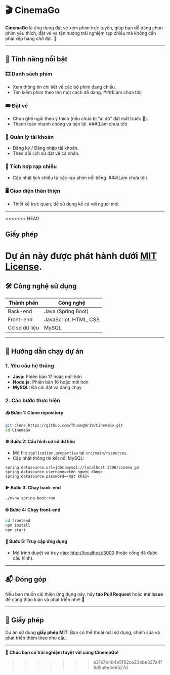 
# 🎬 CinemaGo

**CinemaGo** là ứng dụng đặt vé xem phim trực tuyến, giúp bạn dễ dàng chọn phim yêu thích, đặt vé và tận hưởng trải nghiệm rạp chiếu mà không cần phải xếp hàng chờ đợi. 🍿

---

## 🌟 Tính năng nổi bật

### 🎞️ Danh sách phim
- Xem thông tin chi tiết về các bộ phim đang chiếu.
- Tìm kiếm phim theo tên một cách dễ dàng. ###(Làm chưa tới)

### 🎟️ Đặt vé
- Chọn ghế ngồi theo ý thích (nếu chưa bị "ai đó" đặt mất trước 🚀).
- Thanh toán nhanh chóng và tiện lợi. ###(Làm chưa tới)

### 👤 Quản lý tài khoản
- Đăng ký / Đăng nhập tài khoản.
- Theo dõi lịch sử đặt vé cá nhân.

### 🏢 Tích hợp rạp chiếu
- Cập nhật lịch chiếu từ các rạp phim nổi tiếng. ###(Làm chưa tới)

### 🖥️ Giao diện thân thiện
- Thiết kế trực quan, dễ sử dụng kể cả với người mới.

---

<<<<<<< HEAD
## Giấy phép
Dự án này được phát hành dưới [MIT License](LICENSE).
=======
## 🛠️ Công nghệ sử dụng

| Thành phần     | Công nghệ              |
|----------------|------------------------|
| Back-end       | Java (Spring Boot)     |
| Front-end      | JavaScript, HTML, CSS  |
| Cơ sở dữ liệu  | MySQL                  |

---

## 🚀 Hướng dẫn chạy dự án

### 1. Yêu cầu hệ thống
- **Java:** Phiên bản 17 hoặc mới hơn
- **Node.js:** Phiên bản 16 hoặc mới hơn
- **MySQL:** Đã cài đặt và đang chạy

### 2. Các bước thực hiện

#### 📥 Bước 1: Clone repository
```bash
git clone https://github.com/ThuongWr19/CinemaGo.git
cd CinemaGo
```

#### ⚙️ Bước 2: Cấu hình cơ sở dữ liệu
- Mở file `application.properties` tại `src/main/resources`.
- Cập nhật thông tin kết nối MySQL:
```properties
spring.datasource.url=jdbc:mysql://localhost:3306/cinema_go
spring.datasource.username=<tên người dùng>
spring.datasource.password=<mật khẩu>
```

#### ▶️ Bước 3: Chạy back-end
```bash
./mvnw spring-boot:run
```

#### 🌐 Bước 4: Chạy front-end
```bash
cd frontend
npm install
npm start
```

#### 🔗 Bước 5: Truy cập ứng dụng
- Mở trình duyệt và truy cập: [http://localhost:3000](http://localhost:3000) (hoặc cổng đã được cấu hình).

---

## 📬 Đóng góp

Nếu bạn muốn cải thiện ứng dụng này, hãy **tạo Pull Request** hoặc **mở Issue** để cùng thảo luận và phát triển nhé! 💬

---

## 📜 Giấy phép

Dự án sử dụng **giấy phép MIT**. Bạn có thể thoải mái sử dụng, chỉnh sửa và phát triển thêm theo nhu cầu.

---

🎉 **Chúc bạn có trải nghiệm tuyệt vời cùng CinemaGo!**
>>>>>>> a31a7b4b4e5f92ce23ebe327a4f9d5a9e4e6527d
